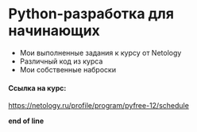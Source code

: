 # Python-разработка для начинающих

* Мои выполненные задания к курсу от Netology
* Различный код из курса
* Мои собственные наброски

#### Ссылка на курс:
https://netology.ru/profile/program/pyfree-12/schedule  

**end of line**  

